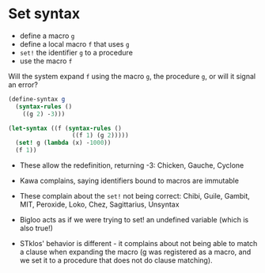 # Set syntax

* define a macro `g`
* define a local macro `f` that uses `g`
* `set!` the identifier `g` to a procedure
* use the macro `f`

Will the system expand `f` using the macro `g`, the procedure
`g`, or will it signal an error?

```scheme
(define-syntax g
  (syntax-rules ()
    ((g 2) -3)))

(let-syntax ((f (syntax-rules ()
                  ((f 1) (g 2)))))
  (set! g (lambda (x) -1000))
  (f 1))
```

* These allow the redefinition, returning -3:
  Chicken, Gauche, Cyclone

* Kawa complains, saying identifiers bound to macros are immutable

* These complain about the `set!` not being correct:
  Chibi, Guile, Gambit, MIT, Peroxide, Loko, Chez, Sagittarius, Unsyntax

* Bigloo acts as if we were trying to set! an undefined variable (which is also true!)

* STklos' behavior is different - it complains about not being able to match a clause
when expanding the macro (g was registered as a macro, and we set it to a procedure
that does not do clause matching).
